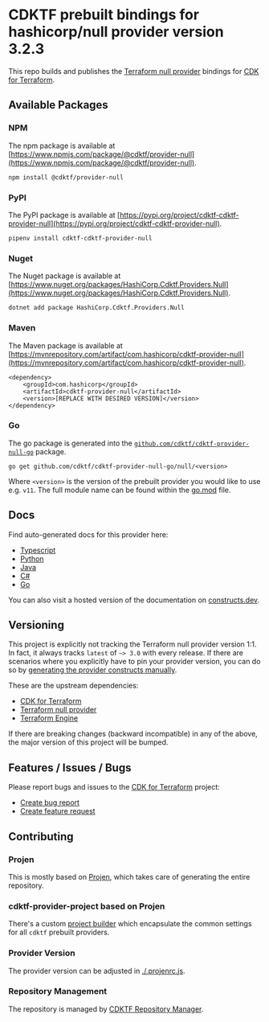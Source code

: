
# CDKTF prebuilt bindings for hashicorp/null provider version 3.2.3

This repo builds and publishes the [Terraform null provider](https://registry.terraform.io/providers/hashicorp/null/3.2.3/docs) bindings for [CDK for Terraform](https://cdk.tf).

## Available Packages

### NPM

The npm package is available at [https://www.npmjs.com/package/@cdktf/provider-null](https://www.npmjs.com/package/@cdktf/provider-null).

`npm install @cdktf/provider-null`

### PyPI

The PyPI package is available at [https://pypi.org/project/cdktf-cdktf-provider-null](https://pypi.org/project/cdktf-cdktf-provider-null).

`pipenv install cdktf-cdktf-provider-null`

### Nuget

The Nuget package is available at [https://www.nuget.org/packages/HashiCorp.Cdktf.Providers.Null](https://www.nuget.org/packages/HashiCorp.Cdktf.Providers.Null).

`dotnet add package HashiCorp.Cdktf.Providers.Null`

### Maven

The Maven package is available at [https://mvnrepository.com/artifact/com.hashicorp/cdktf-provider-null](https://mvnrepository.com/artifact/com.hashicorp/cdktf-provider-null).

```
<dependency>
    <groupId>com.hashicorp</groupId>
    <artifactId>cdktf-provider-null</artifactId>
    <version>[REPLACE WITH DESIRED VERSION]</version>
</dependency>
```

### Go

The go package is generated into the [`github.com/cdktf/cdktf-provider-null-go`](https://github.com/cdktf/cdktf-provider-null-go) package.

`go get github.com/cdktf/cdktf-provider-null-go/null/<version>`

Where `<version>` is the version of the prebuilt provider you would like to use e.g. `v11`. The full module name can be found
within the [go.mod](https://github.com/cdktf/cdktf-provider-null-go/blob/main/null/go.mod#L1) file.

## Docs

Find auto-generated docs for this provider here: 

- [Typescript](./docs/API.typescript.md)
- [Python](./docs/API.python.md)
- [Java](./docs/API.java.md)
- [C#](./docs/API.csharp.md)
- [Go](./docs/API.go.md)

You can also visit a hosted version of the documentation on [constructs.dev](https://constructs.dev/packages/@cdktf/provider-null).

## Versioning

This project is explicitly not tracking the Terraform null provider version 1:1. In fact, it always tracks `latest` of `~> 3.0` with every release. If there are scenarios where you explicitly have to pin your provider version, you can do so by [generating the provider constructs manually](https://cdk.tf/imports).

These are the upstream dependencies:

- [CDK for Terraform](https://cdk.tf)
- [Terraform null provider](https://registry.terraform.io/providers/hashicorp/null/3.2.3)
- [Terraform Engine](https://terraform.io)

If there are breaking changes (backward incompatible) in any of the above, the major version of this project will be bumped.

## Features / Issues / Bugs

Please report bugs and issues to the [CDK for Terraform](https://cdk.tf) project:

- [Create bug report](https://cdk.tf/bug)
- [Create feature request](https://cdk.tf/feature)

## Contributing

### Projen

This is mostly based on [Projen](https://github.com/projen/projen), which takes care of generating the entire repository.

### cdktf-provider-project based on Projen

There's a custom [project builder](https://github.com/cdktf/cdktf-provider-project) which encapsulate the common settings for all `cdktf` prebuilt providers.

### Provider Version

The provider version can be adjusted in [./.projenrc.js](./.projenrc.js).

### Repository Management

The repository is managed by [CDKTF Repository Manager](https://github.com/cdktf/cdktf-repository-manager/).
